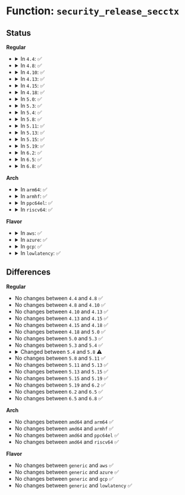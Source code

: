 # Function: <code>security_release_secctx</code>

## Status
<b>Regular</b>
<ul>
<li>
<details>
<summary>In <code>4.4</code>: ✅</summary>

```c
void security_release_secctx(char *secdata, u32 seclen);
```

**Collision:** Unique Global

**Inline:** No

**Transformation:** False

**Instances:**

```
In security/security.c (ffffffff8133b6e0)
Location: security/security.c:1168
Inline: False
Direct callers:
  - kernel/audit.c:audit_log_task_context
  - kernel/audit.c:audit_log_secctx
  - kernel/audit.c:audit_log_name
  - kernel/audit.c:audit_receive_msg
  - kernel/audit.c:audit_receive_msg
  - kernel/auditsc.c:audit_log_pid_context
  - kernel/auditsc.c:audit_log_exit
  - fs/xattr.c:xattr_getsecurity
  - fs/kernfs/inode.c:kernfs_iop_setxattr
  - net/netlink/af_netlink.c:netlink_recvmsg
  - net/ipv4/ip_sockglue.c:ip_cmsg_recv_offset
  - net/unix/af_unix.c:unix_dgram_recvmsg
  - net/unix/af_unix.c:unix_stream_read_generic
  - net/netlabel/netlabel_user.c:netlbl_audit_start_common
  - net/netlabel/netlabel_unlabeled.c:netlbl_unlhsh_add
  - net/netlabel/netlabel_unlabeled.c:netlbl_unlhsh_remove
  - net/netlabel/netlabel_unlabeled.c:netlbl_unlhsh_remove
```
**Symbols:**

```
ffffffff8133b6e0-ffffffff8133b720: security_release_secctx (STB_GLOBAL)
```
</details>
</li>
<li>
<details>
<summary>In <code>4.8</code>: ✅</summary>

```c
void security_release_secctx(char *secdata, u32 seclen);
```

**Collision:** Unique Global

**Inline:** No

**Transformation:** False

**Instances:**

```
In security/security.c (ffffffff81370c60)
Location: security/security.c:1192
Inline: False
Direct callers:
  - kernel/audit.c:audit_log_secctx
  - kernel/audit.c:audit_log_task_context
  - kernel/audit.c:audit_log_name
  - kernel/audit.c:audit_receive_msg
  - kernel/audit.c:audit_receive_msg
  - kernel/auditsc.c:audit_log_exit
  - kernel/auditsc.c:audit_log_pid_context
  - fs/xattr.c:xattr_getsecurity
  - fs/kernfs/inode.c:kernfs_iop_setxattr
  - net/netlink/af_netlink.c:netlink_recvmsg
  - net/ipv4/ip_sockglue.c:ip_cmsg_recv_offset
  - net/unix/af_unix.c:unix_stream_read_generic
  - net/unix/af_unix.c:unix_dgram_recvmsg
  - net/netlabel/netlabel_user.c:netlbl_audit_start_common
  - net/netlabel/netlabel_unlabeled.c:netlbl_unlhsh_remove
  - net/netlabel/netlabel_unlabeled.c:netlbl_unlhsh_remove
  - net/netlabel/netlabel_unlabeled.c:netlbl_unlhsh_add
```
**Symbols:**

```
ffffffff81370c60-ffffffff81370ca0: security_release_secctx (STB_GLOBAL)
```
</details>
</li>
<li>
<details>
<summary>In <code>4.10</code>: ✅</summary>

```c
void security_release_secctx(char *secdata, u32 seclen);
```

**Collision:** Unique Global

**Inline:** No

**Transformation:** False

**Instances:**

```
In security/security.c (ffffffff81387590)
Location: security/security.c:1213
Inline: False
Direct callers:
  - kernel/audit.c:audit_log_secctx
  - kernel/audit.c:audit_log_task_context
  - kernel/audit.c:audit_log_name
  - kernel/audit.c:audit_receive_msg
  - kernel/audit.c:audit_receive_msg
  - kernel/auditsc.c:audit_log_exit
  - kernel/auditsc.c:audit_log_pid_context
  - fs/xattr.c:xattr_getsecurity
  - fs/kernfs/inode.c:kernfs_security_xattr_set
  - net/netlink/af_netlink.c:netlink_recvmsg
  - net/ipv4/ip_sockglue.c:ip_cmsg_recv_offset
  - net/unix/af_unix.c:unix_stream_read_generic
  - net/unix/af_unix.c:unix_dgram_recvmsg
  - net/netlabel/netlabel_user.c:netlbl_audit_start_common
  - net/netlabel/netlabel_unlabeled.c:netlbl_unlhsh_remove
  - net/netlabel/netlabel_unlabeled.c:netlbl_unlhsh_remove
  - net/netlabel/netlabel_unlabeled.c:netlbl_unlhsh_add
```
**Symbols:**

```
ffffffff81387590-ffffffff813875d0: security_release_secctx (STB_GLOBAL)
```
</details>
</li>
<li>
<details>
<summary>In <code>4.13</code>: ✅</summary>

```c
void security_release_secctx(char *secdata, u32 seclen);
```

**Collision:** Unique Global

**Inline:** No

**Transformation:** False

**Instances:**

```
In security/security.c (ffffffff8139cba0)
Location: security/security.c:2131
Inline: False
Direct callers:
  - kernel/audit.c:audit_log_secctx
  - kernel/audit.c:audit_log_task_context
  - kernel/audit.c:audit_log_name
  - kernel/audit.c:audit_receive_msg
  - kernel/audit.c:audit_receive_msg
  - kernel/auditsc.c:audit_log_exit
  - kernel/auditsc.c:audit_log_pid_context
  - fs/xattr.c:xattr_getsecurity
  - fs/kernfs/inode.c:kernfs_security_xattr_set
  - net/netlink/af_netlink.c:netlink_recvmsg
  - net/ipv4/ip_sockglue.c:ip_cmsg_recv_offset
  - net/unix/af_unix.c:unix_stream_read_generic
  - net/unix/af_unix.c:unix_dgram_recvmsg
  - net/netlabel/netlabel_user.c:netlbl_audit_start_common
  - net/netlabel/netlabel_unlabeled.c:netlbl_unlhsh_remove
  - net/netlabel/netlabel_unlabeled.c:netlbl_unlhsh_remove
  - net/netlabel/netlabel_unlabeled.c:netlbl_unlhsh_add
```
**Symbols:**

```
ffffffff8139cba0-ffffffff8139cc0c: security_release_secctx (STB_GLOBAL)
```
</details>
</li>
<li>
<details>
<summary>In <code>4.15</code>: ✅</summary>

```c
void security_release_secctx(char *secdata, u32 seclen);
```

**Collision:** Unique Global

**Inline:** No

**Transformation:** False

**Instances:**

```
In security/security.c (ffffffff813c23d0)
Location: security/security.c:1989
Inline: False
Direct callers:
  - kernel/audit.c:audit_log_task_context
  - kernel/audit.c:audit_log_name
  - kernel/audit.c:audit_receive_msg
  - kernel/audit.c:audit_receive_msg
  - kernel/auditsc.c:audit_log_exit
  - kernel/auditsc.c:audit_log_pid_context
  - fs/kernfs/inode.c:kernfs_security_xattr_set
  - net/netlink/af_netlink.c:netlink_recvmsg
  - net/ipv4/ip_sockglue.c:ip_cmsg_recv_offset
  - net/unix/af_unix.c:unix_stream_read_generic
  - net/unix/af_unix.c:unix_dgram_recvmsg
  - net/netlabel/netlabel_user.c:netlbl_audit_start_common
  - net/netlabel/netlabel_unlabeled.c:netlbl_unlhsh_remove
  - net/netlabel/netlabel_unlabeled.c:netlbl_unlhsh_remove
  - net/netlabel/netlabel_unlabeled.c:netlbl_unlhsh_add
```
**Symbols:**

```
ffffffff813c23d0-ffffffff813c2443: security_release_secctx (STB_GLOBAL)
```
</details>
</li>
<li>
<details>
<summary>In <code>4.18</code>: ✅</summary>

```c
void security_release_secctx(char *secdata, u32 seclen);
```

**Collision:** Unique Global

**Inline:** No

**Transformation:** False

**Instances:**

```
In security/security.c (ffffffff813f2f60)
Location: security/security.c:1317
Inline: False
Direct callers:
  - kernel/audit.c:audit_log_task_context
  - kernel/audit.c:audit_log_name
  - kernel/audit.c:audit_receive_msg
  - kernel/audit.c:audit_receive_msg
  - kernel/auditsc.c:audit_log_exit
  - kernel/auditsc.c:audit_log_pid_context
  - fs/kernfs/inode.c:kernfs_security_xattr_set
  - net/netlink/af_netlink.c:netlink_recvmsg
  - net/ipv4/ip_sockglue.c:ip_cmsg_recv_offset
  - net/unix/af_unix.c:unix_stream_read_generic
  - net/unix/af_unix.c:unix_dgram_recvmsg
  - net/netlabel/netlabel_user.c:netlbl_audit_start_common
  - net/netlabel/netlabel_unlabeled.c:netlbl_unlhsh_remove
  - net/netlabel/netlabel_unlabeled.c:netlbl_unlhsh_remove
  - net/netlabel/netlabel_unlabeled.c:netlbl_unlhsh_add
```
**Symbols:**

```
ffffffff813f2f60-ffffffff813f2f9e: security_release_secctx (STB_GLOBAL)
```
</details>
</li>
<li>
<details>
<summary>In <code>5.0</code>: ✅</summary>

```c
void security_release_secctx(char *secdata, u32 seclen);
```

**Collision:** Unique Global

**Inline:** No

**Transformation:** False

**Instances:**

```
In security/security.c (ffffffff8140e340)
Location: security/security.c:2068
Inline: False
Direct callers:
  - kernel/audit.c:audit_log_task_context
  - kernel/audit.c:audit_log_name
  - kernel/audit.c:audit_receive_msg
  - kernel/audit.c:audit_receive_msg
  - kernel/auditsc.c:audit_log_exit
  - kernel/auditsc.c:audit_log_pid_context
  - fs/kernfs/inode.c:kernfs_security_xattr_set
  - net/netlink/af_netlink.c:netlink_recvmsg
  - net/ipv4/ip_sockglue.c:ip_cmsg_recv_offset
  - net/unix/af_unix.c:unix_stream_read_generic
  - net/unix/af_unix.c:unix_dgram_recvmsg
  - net/netlabel/netlabel_user.c:netlbl_audit_start_common
  - net/netlabel/netlabel_unlabeled.c:netlbl_unlhsh_remove
  - net/netlabel/netlabel_unlabeled.c:netlbl_unlhsh_remove
  - net/netlabel/netlabel_unlabeled.c:netlbl_unlhsh_add
```
**Symbols:**

```
ffffffff8140e340-ffffffff8140e361: security_release_secctx (STB_GLOBAL)
```
</details>
</li>
<li>
<details>
<summary>In <code>5.3</code>: ✅</summary>

```c
void security_release_secctx(char *secdata, u32 seclen);
```

**Collision:** Unique Global

**Inline:** No

**Transformation:** False

**Instances:**

```
In security/security.c (ffffffff8143aeb0)
Location: security/security.c:2087
Inline: False
Direct callers:
  - kernel/audit.c:audit_log_task_context
  - kernel/audit.c:audit_receive_msg
  - kernel/audit.c:audit_receive_msg
  - kernel/auditsc.c:show_special
  - kernel/auditsc.c:audit_log_pid_context
  - net/netlink/af_netlink.c:netlink_recvmsg
  - net/ipv4/ip_sockglue.c:ip_cmsg_recv_offset
  - net/unix/af_unix.c:unix_stream_read_generic
  - net/unix/af_unix.c:unix_dgram_recvmsg
  - net/netlabel/netlabel_user.c:netlbl_audit_start_common
  - net/netlabel/netlabel_unlabeled.c:netlbl_unlhsh_remove
  - net/netlabel/netlabel_unlabeled.c:netlbl_unlhsh_remove
  - net/netlabel/netlabel_unlabeled.c:netlbl_unlhsh_add
```
**Symbols:**

```
ffffffff8143aeb0-ffffffff8143aed1: security_release_secctx (STB_GLOBAL)
```
</details>
</li>
<li>
<details>
<summary>In <code>5.4</code>: ✅</summary>

```c
void security_release_secctx(char *secdata, u32 seclen);
```

**Collision:** Unique Global

**Inline:** No

**Transformation:** False

**Instances:**

```
In security/security.c (ffffffff81454c90)
Location: security/security.c:2126
Inline: False
Direct callers:
  - kernel/audit.c:audit_log_task_context
  - kernel/audit.c:audit_receive_msg
  - kernel/audit.c:audit_receive_msg
  - kernel/auditsc.c:show_special
  - kernel/auditsc.c:audit_log_pid_context
  - net/netlink/af_netlink.c:netlink_recvmsg
  - net/ipv4/ip_sockglue.c:ip_cmsg_recv_offset
  - net/unix/af_unix.c:unix_stream_read_generic
  - net/unix/af_unix.c:unix_dgram_recvmsg
  - net/netlabel/netlabel_user.c:netlbl_audit_start_common
  - net/netlabel/netlabel_unlabeled.c:netlbl_unlhsh_remove
  - net/netlabel/netlabel_unlabeled.c:netlbl_unlhsh_remove
  - net/netlabel/netlabel_unlabeled.c:netlbl_unlhsh_add
```
**Symbols:**

```
ffffffff81454c90-ffffffff81454cb1: security_release_secctx (STB_GLOBAL)
```
</details>
</li>
<li>
<details>
<summary>In <code>5.8</code>: ✅</summary>

```c
void security_release_secctx(struct lsmcontext *cp);
```

**Collision:** Unique Global

**Inline:** No

**Transformation:** False

**Instances:**

```
In security/security.c (ffffffff814a88c0)
Location: security/security.c:2397
Inline: False
Direct callers:
  - kernel/audit.c:audit_log_object_context
  - kernel/audit.c:audit_log_object_context
  - kernel/audit.c:audit_receive_msg
  - kernel/audit.c:audit_receive_msg
  - kernel/auditsc.c:audit_log_lsm
  - net/netlink/af_netlink.c:netlink_recvmsg
  - net/ipv4/ip_sockglue.c:ip_cmsg_recv_offset
  - net/unix/af_unix.c:unix_stream_read_generic
  - net/unix/af_unix.c:unix_dgram_recvmsg
  - net/netlabel/netlabel_unlabeled.c:netlbl_unlabel_staticlist_gen
  - net/netlabel/netlabel_unlabeled.c:netlbl_unlhsh_remove_addr6
  - net/netlabel/netlabel_unlabeled.c:netlbl_unlhsh_remove_addr4
  - net/netlabel/netlabel_unlabeled.c:netlbl_unlhsh_add
```
**Symbols:**

```
ffffffff814a88c0-ffffffff814a8913: security_release_secctx (STB_GLOBAL)
```
</details>
</li>
<li>
<details>
<summary>In <code>5.11</code>: ✅</summary>

```c
void security_release_secctx(struct lsmcontext *cp);
```

**Collision:** Unique Global

**Inline:** No

**Transformation:** False

**Instances:**

```
In security/security.c (ffffffff814c5e30)
Location: security/security.c:2414
Inline: False
Direct callers:
  - kernel/audit.c:audit_log_object_context
  - kernel/audit.c:audit_log_object_context
  - kernel/audit.c:audit_receive_msg
  - kernel/audit.c:audit_receive_msg
  - kernel/auditsc.c:audit_log_lsm
  - net/netlink/af_netlink.c:netlink_recvmsg
  - net/ipv4/ip_sockglue.c:ip_cmsg_recv_offset
  - net/unix/af_unix.c:unix_stream_read_generic
  - net/unix/af_unix.c:unix_dgram_recvmsg
  - net/netlabel/netlabel_unlabeled.c:netlbl_unlabel_staticlist_gen
  - net/netlabel/netlabel_unlabeled.c:netlbl_unlhsh_remove_addr6
  - net/netlabel/netlabel_unlabeled.c:netlbl_unlhsh_remove_addr4
  - net/netlabel/netlabel_unlabeled.c:netlbl_unlhsh_add
```
**Symbols:**

```
ffffffff814c5e30-ffffffff814c5e83: security_release_secctx (STB_GLOBAL)
```
</details>
</li>
<li>
<details>
<summary>In <code>5.13</code>: ✅</summary>

```c
void security_release_secctx(struct lsmcontext *cp);
```

**Collision:** Unique Global

**Inline:** No

**Transformation:** False

**Instances:**

```
In security/security.c (ffffffff814cc0f0)
Location: security/security.c:2477
Inline: False
Direct callers:
  - kernel/audit.c:audit_log_object_context
  - kernel/audit.c:audit_log_object_context
  - kernel/audit.c:audit_receive_msg
  - kernel/audit.c:audit_receive_msg
  - kernel/auditsc.c:audit_log_lsm
  - net/netlink/af_netlink.c:netlink_recvmsg
  - net/ipv4/ip_sockglue.c:ip_cmsg_recv_offset
  - net/unix/af_unix.c:unix_stream_read_generic
  - net/unix/af_unix.c:unix_dgram_recvmsg
  - net/netlabel/netlabel_unlabeled.c:netlbl_unlabel_staticlist_gen
  - net/netlabel/netlabel_unlabeled.c:netlbl_unlhsh_remove
  - net/netlabel/netlabel_unlabeled.c:netlbl_unlhsh_remove
  - net/netlabel/netlabel_unlabeled.c:netlbl_unlhsh_add
```
**Symbols:**

```
ffffffff814cc0f0-ffffffff814cc143: security_release_secctx (STB_GLOBAL)
```
</details>
</li>
<li>
<details>
<summary>In <code>5.15</code>: ✅</summary>

```c
void security_release_secctx(struct lsmcontext *cp);
```

**Collision:** Unique Global

**Inline:** No

**Transformation:** False

**Instances:**

```
In security/security.c (ffffffff815250c0)
Location: security/security.c:2485
Inline: False
Direct callers:
  - kernel/audit.c:audit_log_object_context
  - kernel/audit.c:audit_log_object_context
  - kernel/audit.c:audit_receive_msg
  - kernel/audit.c:audit_receive_msg
  - kernel/auditsc.c:audit_log_lsm
  - net/netlink/af_netlink.c:netlink_recvmsg
  - net/ipv4/ip_sockglue.c:ip_cmsg_recv_offset
  - net/unix/af_unix.c:unix_stream_read_generic
  - net/unix/af_unix.c:__unix_dgram_recvmsg
  - net/netlabel/netlabel_unlabeled.c:netlbl_unlabel_staticlist_gen
  - net/netlabel/netlabel_unlabeled.c:netlbl_unlhsh_remove
  - net/netlabel/netlabel_unlabeled.c:netlbl_unlhsh_remove
  - net/netlabel/netlabel_unlabeled.c:netlbl_unlhsh_add
```
**Symbols:**

```
ffffffff815250c0-ffffffff81525113: security_release_secctx (STB_GLOBAL)
```
</details>
</li>
<li>
<details>
<summary>In <code>5.19</code>: ✅</summary>

```c
void security_release_secctx(struct lsmcontext *cp);
```

**Collision:** Unique Global

**Inline:** No

**Transformation:** False

**Instances:**

```
In security/security.c (ffffffff815b94d0)
Location: security/security.c:2515
Inline: False
Direct callers:
  - kernel/audit.c:audit_log_object_context
  - kernel/audit.c:audit_log_object_context
  - kernel/audit.c:audit_log_subject_context
  - kernel/audit.c:audit_log_subject_context
  - kernel/audit.c:audit_receive_msg
  - kernel/audit.c:audit_receive_msg
  - fs/fuse/dir.c:get_security_context
  - net/ipv4/ip_sockglue.c:ip_cmsg_recv_offset
  - net/netlabel/netlabel_unlabeled.c:netlbl_unlabel_staticlist_gen
  - net/netlabel/netlabel_unlabeled.c:netlbl_unlhsh_remove
  - net/netlabel/netlabel_unlabeled.c:netlbl_unlhsh_remove
  - net/netlabel/netlabel_unlabeled.c:netlbl_unlhsh_add
```
**Symbols:**

```
ffffffff815b94d0-ffffffff815b9531: security_release_secctx (STB_GLOBAL)
```
</details>
</li>
<li>
<details>
<summary>In <code>6.2</code>: ✅</summary>

```c
void security_release_secctx(struct lsmcontext *cp);
```

**Collision:** Unique Global

**Inline:** No

**Transformation:** False

**Instances:**

```
In security/security.c (ffffffff81664ca0)
Location: security/security.c:2495
Inline: False
Direct callers:
  - kernel/audit.c:audit_log_object_context
  - kernel/audit.c:audit_log_object_context
  - kernel/audit.c:audit_log_subject_context
  - kernel/audit.c:audit_log_subject_context
  - kernel/audit.c:audit_receive_msg
  - kernel/audit.c:audit_receive_msg
  - fs/fuse/dir.c:get_security_context
  - net/ipv4/ip_sockglue.c:ip_cmsg_recv_offset
  - net/netlabel/netlabel_unlabeled.c:netlbl_unlabel_staticlist_gen
  - net/netlabel/netlabel_unlabeled.c:netlbl_unlhsh_remove
  - net/netlabel/netlabel_unlabeled.c:netlbl_unlhsh_remove
  - net/netlabel/netlabel_unlabeled.c:netlbl_unlhsh_add
```
**Symbols:**

```
ffffffff81664ca0-ffffffff81664d01: security_release_secctx (STB_GLOBAL)
```
</details>
</li>
<li>
<details>
<summary>In <code>6.5</code>: ✅</summary>

```c
void security_release_secctx(struct lsmcontext *cp);
```

**Collision:** Unique Global

**Inline:** No

**Transformation:** False

**Instances:**

```
In security/security.c (ffffffff8169d180)
Location: security/security.c:4177
Inline: False
Direct callers:
  - kernel/audit.c:audit_log_object_context
  - kernel/audit.c:audit_log_object_context
  - kernel/audit.c:audit_log_subject_context
  - kernel/audit.c:audit_log_subject_context
  - kernel/audit.c:audit_receive_msg
  - kernel/audit.c:audit_receive_msg
  - net/ipv4/ip_sockglue.c:ip_cmsg_recv_offset
  - net/netlabel/netlabel_unlabeled.c:netlbl_unlabel_staticlist_gen
  - net/netlabel/netlabel_unlabeled.c:netlbl_unlhsh_remove
  - net/netlabel/netlabel_unlabeled.c:netlbl_unlhsh_remove
  - net/netlabel/netlabel_unlabeled.c:netlbl_unlhsh_add
```
**Symbols:**

```
ffffffff8169d180-ffffffff8169d1e1: security_release_secctx (STB_GLOBAL)
```
</details>
</li>
<li>
<details>
<summary>In <code>6.8</code>: ✅</summary>

```c
void security_release_secctx(struct lsmcontext *cp);
```

**Collision:** Unique Global

**Inline:** No

**Transformation:** False

**Instances:**

```
In security/security.c (ffffffff816d9930)
Location: security/security.c:4341
Inline: False
Direct callers:
  - kernel/audit.c:audit_log_object_context
  - kernel/audit.c:audit_log_object_context
  - kernel/audit.c:audit_log_subject_context
  - kernel/audit.c:audit_log_subject_context
  - kernel/audit.c:audit_receive_msg
  - kernel/audit.c:audit_receive_msg
  - net/ipv4/ip_sockglue.c:ip_cmsg_recv_offset
  - net/netlabel/netlabel_unlabeled.c:netlbl_unlabel_staticlist_gen
  - net/netlabel/netlabel_unlabeled.c:netlbl_unlhsh_remove
  - net/netlabel/netlabel_unlabeled.c:netlbl_unlhsh_remove
  - net/netlabel/netlabel_unlabeled.c:netlbl_unlhsh_add
```
**Symbols:**

```
ffffffff816d9930-ffffffff816d997d: security_release_secctx (STB_GLOBAL)
```
</details>
</li>
</ul>
<b>Arch</b>
<ul>
<li>
<details>
<summary>In <code>arm64</code>: ✅</summary>

```c
void security_release_secctx(char *secdata, u32 seclen);
```

**Collision:** Unique Global

**Inline:** No

**Transformation:** False

**Instances:**

```
In security/security.c (ffff80001053fee8)
Location: security/security.c:2126
Inline: False
Direct callers:
  - kernel/audit.c:audit_log_task_context
  - kernel/audit.c:audit_receive_msg
  - kernel/audit.c:audit_receive_msg
  - kernel/auditsc.c:show_special
  - kernel/auditsc.c:audit_log_pid_context
  - net/netlink/af_netlink.c:netlink_recvmsg
  - net/ipv4/ip_sockglue.c:ip_cmsg_recv_offset
  - net/unix/af_unix.c:unix_stream_read_generic
  - net/unix/af_unix.c:unix_dgram_recvmsg
  - net/netlabel/netlabel_user.c:netlbl_audit_start_common
  - net/netlabel/netlabel_unlabeled.c:netlbl_unlhsh_remove
  - net/netlabel/netlabel_unlabeled.c:netlbl_unlhsh_remove
  - net/netlabel/netlabel_unlabeled.c:netlbl_unlhsh_add
```
**Symbols:**

```
ffff80001053fee8-ffff80001053ff2c: security_release_secctx (STB_GLOBAL)
```
</details>
</li>
<li>
<details>
<summary>In <code>armhf</code>: ✅</summary>

```c
void security_release_secctx(char *secdata, u32 seclen);
```

**Collision:** Unique Global

**Inline:** No

**Transformation:** False

**Instances:**

```
In security/security.c (c06f5fa4)
Location: security/security.c:2126
Inline: False
Direct callers:
  - kernel/audit.c:audit_log_task_context
  - kernel/audit.c:audit_receive_msg
  - kernel/audit.c:audit_receive_msg
  - kernel/auditsc.c:show_special
  - kernel/auditsc.c:audit_log_pid_context
  - net/netlink/af_netlink.c:netlink_recvmsg
  - net/ipv4/ip_sockglue.c:ip_cmsg_recv_offset
  - net/unix/af_unix.c:unix_stream_read_generic
  - net/unix/af_unix.c:unix_dgram_recvmsg
  - net/netlabel/netlabel_user.c:netlbl_audit_start_common
  - net/netlabel/netlabel_unlabeled.c:netlbl_unlabel_staticlist_gen
  - net/netlabel/netlabel_unlabeled.c:netlbl_unlhsh_remove
  - net/netlabel/netlabel_unlabeled.c:netlbl_unlhsh_remove
  - net/netlabel/netlabel_unlabeled.c:netlbl_unlhsh_add
```
**Symbols:**

```
c06f5fa4-c06f5fd8: security_release_secctx (STB_GLOBAL)
```
</details>
</li>
<li>
<details>
<summary>In <code>ppc64el</code>: ✅</summary>

```c
void security_release_secctx(char *secdata, u32 seclen);
```

**Collision:** Unique Global

**Inline:** No

**Transformation:** False

**Instances:**

```
In security/security.c (c0000000006913f0)
Location: security/security.c:2126
Inline: False
Direct callers:
  - kernel/audit.c:audit_log_task_context
  - kernel/audit.c:audit_receive_msg
  - kernel/audit.c:audit_receive_msg
  - kernel/auditsc.c:show_special
  - kernel/auditsc.c:audit_log_pid_context
  - net/netlink/af_netlink.c:netlink_recvmsg
  - net/ipv4/ip_sockglue.c:ip_cmsg_recv_offset
  - net/unix/af_unix.c:unix_stream_read_generic
  - net/unix/af_unix.c:unix_dgram_recvmsg
  - net/netlabel/netlabel_user.c:netlbl_audit_start_common
  - net/netlabel/netlabel_unlabeled.c:netlbl_unlhsh_remove
  - net/netlabel/netlabel_unlabeled.c:netlbl_unlhsh_remove
  - net/netlabel/netlabel_unlabeled.c:netlbl_unlhsh_add
```
**Symbols:**

```
c0000000006913f0-c000000000691440: security_release_secctx (STB_GLOBAL)
```
</details>
</li>
<li>
<details>
<summary>In <code>riscv64</code>: ✅</summary>

```c
void security_release_secctx(char *secdata, u32 seclen);
```

**Collision:** Unique Global

**Inline:** No

**Transformation:** False

**Instances:**

```
In security/security.c (ffffffe00039d1b2)
Location: security/security.c:2126
Inline: False
Direct callers:
  - kernel/audit.c:audit_log_task_context
  - kernel/audit.c:audit_receive_msg
  - kernel/audit.c:audit_receive_msg
  - kernel/auditsc.c:show_special
  - kernel/auditsc.c:audit_log_pid_context
  - net/netlink/af_netlink.c:netlink_recvmsg
  - net/ipv4/ip_sockglue.c:ip_cmsg_recv_offset
  - net/unix/af_unix.c:unix_stream_read_generic
  - net/unix/af_unix.c:unix_dgram_recvmsg
  - net/netlabel/netlabel_user.c:netlbl_audit_start_common
  - net/netlabel/netlabel_unlabeled.c:netlbl_unlhsh_remove
  - net/netlabel/netlabel_unlabeled.c:netlbl_unlhsh_remove
  - net/netlabel/netlabel_unlabeled.c:netlbl_unlhsh_add
```
**Symbols:**

```
ffffffe00039d1b2-ffffffe00039d1ea: security_release_secctx (STB_GLOBAL)
```
</details>
</li>
</ul>
<b>Flavor</b>
<ul>
<li>
<details>
<summary>In <code>aws</code>: ✅</summary>

```c
void security_release_secctx(char *secdata, u32 seclen);
```

**Collision:** Unique Global

**Inline:** No

**Transformation:** False

**Instances:**

```
In security/security.c (ffffffff8144d270)
Location: security/security.c:2126
Inline: False
Direct callers:
  - kernel/audit.c:audit_log_task_context
  - kernel/audit.c:audit_receive_msg
  - kernel/audit.c:audit_receive_msg
  - kernel/auditsc.c:show_special
  - kernel/auditsc.c:audit_log_pid_context
  - net/netlink/af_netlink.c:netlink_recvmsg
  - net/ipv4/ip_sockglue.c:ip_cmsg_recv_offset
  - net/unix/af_unix.c:unix_stream_read_generic
  - net/unix/af_unix.c:unix_dgram_recvmsg
  - net/netlabel/netlabel_user.c:netlbl_audit_start_common
  - net/netlabel/netlabel_unlabeled.c:netlbl_unlhsh_remove
  - net/netlabel/netlabel_unlabeled.c:netlbl_unlhsh_remove
  - net/netlabel/netlabel_unlabeled.c:netlbl_unlhsh_add
```
**Symbols:**

```
ffffffff8144d270-ffffffff8144d291: security_release_secctx (STB_GLOBAL)
```
</details>
</li>
<li>
<details>
<summary>In <code>azure</code>: ✅</summary>

```c
void security_release_secctx(char *secdata, u32 seclen);
```

**Collision:** Unique Global

**Inline:** No

**Transformation:** False

**Instances:**

```
In security/security.c (ffffffff8143dcc0)
Location: security/security.c:2126
Inline: False
Direct callers:
  - kernel/audit.c:audit_log_task_context
  - kernel/audit.c:audit_receive_msg
  - kernel/audit.c:audit_receive_msg
  - kernel/auditsc.c:show_special
  - kernel/auditsc.c:audit_log_pid_context
  - net/netlink/af_netlink.c:netlink_recvmsg
  - net/ipv4/ip_sockglue.c:ip_cmsg_recv_offset
  - net/unix/af_unix.c:unix_stream_read_generic
  - net/unix/af_unix.c:unix_dgram_recvmsg
  - net/netlabel/netlabel_user.c:netlbl_audit_start_common
  - net/netlabel/netlabel_unlabeled.c:netlbl_unlhsh_remove
  - net/netlabel/netlabel_unlabeled.c:netlbl_unlhsh_remove
  - net/netlabel/netlabel_unlabeled.c:netlbl_unlhsh_add
```
**Symbols:**

```
ffffffff8143dcc0-ffffffff8143dce1: security_release_secctx (STB_GLOBAL)
```
</details>
</li>
<li>
<details>
<summary>In <code>gcp</code>: ✅</summary>

```c
void security_release_secctx(char *secdata, u32 seclen);
```

**Collision:** Unique Global

**Inline:** No

**Transformation:** False

**Instances:**

```
In security/security.c (ffffffff81449310)
Location: security/security.c:2126
Inline: False
Direct callers:
  - kernel/audit.c:audit_log_task_context
  - kernel/audit.c:audit_receive_msg
  - kernel/audit.c:audit_receive_msg
  - kernel/auditsc.c:show_special
  - kernel/auditsc.c:audit_log_pid_context
  - net/netlink/af_netlink.c:netlink_recvmsg
  - net/netfilter/nf_conntrack_standalone.c:ct_seq_show
  - net/ipv4/ip_sockglue.c:ip_cmsg_recv_offset
  - net/unix/af_unix.c:unix_stream_read_generic
  - net/unix/af_unix.c:unix_dgram_recvmsg
  - net/netlabel/netlabel_user.c:netlbl_audit_start_common
  - net/netlabel/netlabel_unlabeled.c:netlbl_unlhsh_remove
  - net/netlabel/netlabel_unlabeled.c:netlbl_unlhsh_remove
  - net/netlabel/netlabel_unlabeled.c:netlbl_unlhsh_add
```
**Symbols:**

```
ffffffff81449310-ffffffff81449331: security_release_secctx (STB_GLOBAL)
```
</details>
</li>
<li>
<details>
<summary>In <code>lowlatency</code>: ✅</summary>

```c
void security_release_secctx(char *secdata, u32 seclen);
```

**Collision:** Unique Global

**Inline:** No

**Transformation:** False

**Instances:**

```
In security/security.c (ffffffff814606e0)
Location: security/security.c:2126
Inline: False
Direct callers:
  - kernel/audit.c:audit_log_task_context
  - kernel/audit.c:audit_receive_msg
  - kernel/audit.c:audit_receive_msg
  - kernel/auditsc.c:show_special
  - kernel/auditsc.c:audit_log_pid_context
  - net/netlink/af_netlink.c:netlink_recvmsg
  - net/ipv4/ip_sockglue.c:ip_cmsg_recv_offset
  - net/unix/af_unix.c:unix_stream_read_generic
  - net/unix/af_unix.c:unix_dgram_recvmsg
  - net/netlabel/netlabel_user.c:netlbl_audit_start_common
  - net/netlabel/netlabel_unlabeled.c:netlbl_unlhsh_remove
  - net/netlabel/netlabel_unlabeled.c:netlbl_unlhsh_remove
  - net/netlabel/netlabel_unlabeled.c:netlbl_unlhsh_add
```
**Symbols:**

```
ffffffff814606e0-ffffffff81460701: security_release_secctx (STB_GLOBAL)
```
</details>
</li>
</ul>

## Differences
<b>Regular</b>
<ul>
<li>
No changes between <code>4.4</code> and <code>4.8</code> ✅
</li>
<li>
No changes between <code>4.8</code> and <code>4.10</code> ✅
</li>
<li>
No changes between <code>4.10</code> and <code>4.13</code> ✅
</li>
<li>
No changes between <code>4.13</code> and <code>4.15</code> ✅
</li>
<li>
No changes between <code>4.15</code> and <code>4.18</code> ✅
</li>
<li>
No changes between <code>4.18</code> and <code>5.0</code> ✅
</li>
<li>
No changes between <code>5.0</code> and <code>5.3</code> ✅
</li>
<li>
No changes between <code>5.3</code> and <code>5.4</code> ✅
</li>
<li>
<details>
<summary>Changed between <code>5.4</code> and <code>5.8</code> ⚠️</summary>
<ul>
<li>
<b>Param added. </b>
<code>struct lsmcontext *cp</code>
</li>
<li>
<b>Param removed. </b>
<code>char *secdata</code>
</li>
<li>
<b>Param removed. </b>
<code>u32 seclen</code>
</li>
</ul>
</details>
</li>
<li>
No changes between <code>5.8</code> and <code>5.11</code> ✅
</li>
<li>
No changes between <code>5.11</code> and <code>5.13</code> ✅
</li>
<li>
No changes between <code>5.13</code> and <code>5.15</code> ✅
</li>
<li>
No changes between <code>5.15</code> and <code>5.19</code> ✅
</li>
<li>
No changes between <code>5.19</code> and <code>6.2</code> ✅
</li>
<li>
No changes between <code>6.2</code> and <code>6.5</code> ✅
</li>
<li>
No changes between <code>6.5</code> and <code>6.8</code> ✅
</li>
</ul>
<b>Arch</b>
<ul>
<li>
No changes between <code>amd64</code> and <code>arm64</code> ✅
</li>
<li>
No changes between <code>amd64</code> and <code>armhf</code> ✅
</li>
<li>
No changes between <code>amd64</code> and <code>ppc64el</code> ✅
</li>
<li>
No changes between <code>amd64</code> and <code>riscv64</code> ✅
</li>
</ul>
<b>Flavor</b>
<ul>
<li>
No changes between <code>generic</code> and <code>aws</code> ✅
</li>
<li>
No changes between <code>generic</code> and <code>azure</code> ✅
</li>
<li>
No changes between <code>generic</code> and <code>gcp</code> ✅
</li>
<li>
No changes between <code>generic</code> and <code>lowlatency</code> ✅
</li>
</ul>
